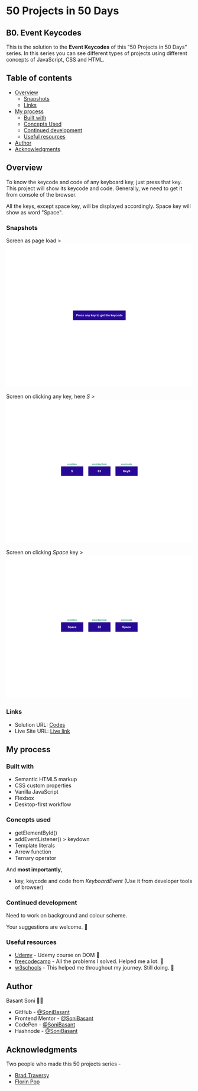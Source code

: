 # 50 Projects in 50 Days

## B0. Event Keycodes

This is the solution to the **Event Keycodes** of this "50 Projects in 50 Days" series. In this series you can see different types of projects using different concepts of JavaScript, CSS and HTML.

## Table of contents

- [Overview](#overview)
  - [Snapshots](#snapshots)
  - [Links](#links)
- [My process](#my-process)
  - [Built with](#built-with)
  - [Concepts Used](#concepts-used)
  - [Continued development](#continued-development)
  - [Useful resources](#useful-resources)
- [Author](#author)
- [Acknowledgments](#acknowledgments)

## Overview

To know the keycode and code of any keyboard key, just press that key. This project will show its keycode and code. Generally, we need to get it from console of the browser.

All the keys, except space key, will be displayed accordingly. Space key will show as word "Space".

### Snapshots

Screen as page load >
![Event Keycodes](Images/event-keycode-snap-1.png)

Screen on clicking any key, here _S_ >
![Event Keycodes](Images/event-keycode-snap-2.png)

Screen on clicking _Space_ key >
![Event Keycodes](Images/event-keycode-snap-3.png)

### Links

- Solution URL: [Codes](https://github.com/SoniBasant/50-Projects-on-JS-DOM/tree/main/B0.%20Event%20Keycodes)
- Live Site URL: [Live link](https://sonibasant.github.io/50-Projects-on-JS-DOM/B0.%20Event%20Keycodes/eventKeycodes.html)

## My process

### Built with

- Semantic HTML5 markup
- CSS custom properties
- Vanilla JavaScript
- Flexbox
- Desktop-first workflow

### Concepts used

- getElementById()
- addEventListener() > keydown
- Template literals
- Arrow function
- Ternary operator

And **most importantly**,

- key, keycode and code from _KeyboardEvent_ (Use it from developer tools of browser)

### Continued development

Need to work on background and colour scheme.

Your suggestions are welcome. 🙌

### Useful resources

- [Udemy](https://www.udemy.com/course/50-projects-50-days/) - Udemy course on DOM 🤝
- [freecodecamp](https://www.freecodecamp.org/) - All the problems I solved. Helped me a lot. 🙌
- [w3schools](https://www.w3schools.com) - This helped me throughout my journey. Still doing. 🙂

## Author

Basant Soni 👨‍💻

- GitHub - [@SoniBasant](https://github.com/SoniBasant)
- Frontend Mentor - [@SoniBasant](https://www.frontendmentor.io/profile/SoniBasant)
- CodePen - [@SoniBasant](https://codepen.io/sonibasant)
- Hashnode - [@SoniBasant](https://sonibasant.hashnode.dev/)

## Acknowledgments

Two people who made this 50 projects series -

- [Brad Traversy](https://github.com/bradtraversy)
- [Florin Pop](https://github.com/florinpop17)
